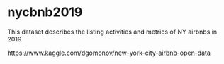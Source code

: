 # nycbnb2019
This dataset describes the listing activities and metrics of NY airbnbs in 2019

https://www.kaggle.com/dgomonov/new-york-city-airbnb-open-data
